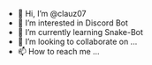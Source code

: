 - 👋 Hi, I’m @clauz07
- 👀 I’m interested in Discord Bot
- 🌱 I’m currently learning Snake-Bot
- 💞️ I’m looking to collaborate on ...
- 📫 How to reach me ...

<!---
clauz07/clauz07 is a ✨ special ✨ repository because its `README.md` (this file) appears on your GitHub profile.
You can click the Preview link to take a look at your changes.
--->
